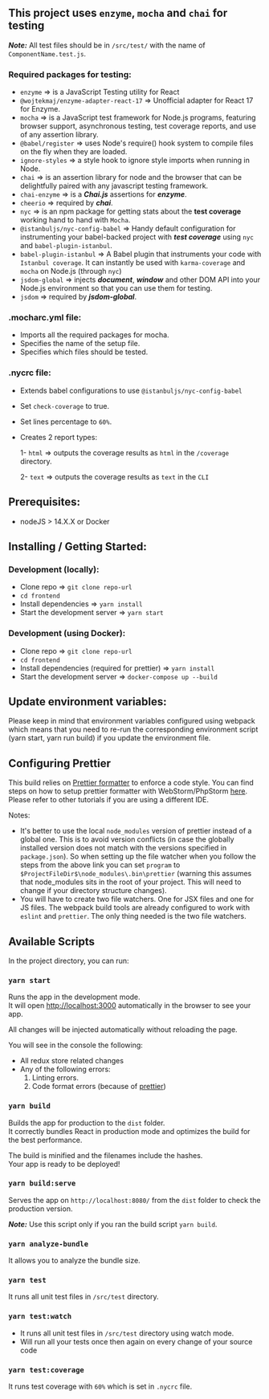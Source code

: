 ## This project uses `enzyme`, `mocha` and `chai` for testing

**_Note:_** All test files should be in `/src/test/` with the name of `ComponentName.test.js`.

### Required packages for testing:

- `enzyme` => is a JavaScript Testing utility for React
- `@wojtekmaj/enzyme-adapter-react-17` => Unofficial adapter for React 17 for Enzyme.
- `mocha` => is a JavaScript test framework for Node.js programs, featuring browser support, asynchronous testing, test coverage reports, and use of any assertion library.
- `@babel/register` => uses Node's require() hook system to compile files on the fly when they are loaded.
- `ignore-styles` => a style hook to ignore style imports when running in Node.
- `chai` => is an assertion library for node and the browser that can be delightfully paired with any javascript testing framework.
- `chai-enzyme` => is a ***Chai.js*** assertions for ***enzyme***.
- `cheerio` => required by ***chai***.
- `nyc` => is an npm package for getting stats about the **test coverage** working hand to hand with `Mocha`.
- `@istanbuljs/nyc-config-babel` => Handy default configuration for instrumenting your babel-backed project with ***test coverage*** using `nyc` and `babel-plugin-istanbul`.
- `babel-plugin-istanbul` => A Babel plugin that instruments your code with `Istanbul coverage`. It can instantly be used with `karma-coverage` and `mocha` on Node.js (through `nyc`)
- `jsdom-global` => injects ***document***, ***window*** and other DOM API into your Node.js environment so that you can use them for testing.
- `jsdom` => required by ***jsdom-global***.

### .mocharc.yml file:

- Imports all the required packages for mocha.
- Specifies the name of the setup file.
- Specifies which files should be tested.

### .nycrc file:

- Extends babel configurations to use `@istanbuljs/nyc-config-babel`
- Set `check-coverage` to true.
- Set lines percentage to `60%`.
- Creates 2 report types:

    1-  `html` => outputs the coverage results as `html` in the `/coverage` directory.

    2- `text` => outputs the coverage results as `text` in the `CLI`

## Prerequisites:
- nodeJS > 14.X.X or Docker

## Installing / Getting Started:
### Development (locally):

- Clone repo => `git clone repo-url`
- `cd frontend`
- Install dependencies => `yarn install`
- Start the development server => `yarn start`

### Development (using Docker):

- Clone repo => `git clone repo-url`
- `cd frontend`
- Install dependencies (required for prettier) => `yarn install`
- Start the development server => `docker-compose up --build`

## Update environment variables:

Please keep in mind that environment variables configured using webpack which means that you need to re-run the corresponding environment script (yarn start, yarn run build) if you update the environment file.

## Configuring Prettier

This build relies on [Prettier formatter](https://prettier.io/) to enforce a code style. You can find steps on how to setup prettier formatter with WebStorm/PhpStorm [here](https://prettier.io/docs/en/webstorm.html#running-prettier-on-save-using-file-watcher). Please refer to other tutorials if you are using a different IDE.

Notes:

- It's better to use the local `node_modules` version of prettier instead of a global one. This is to avoid version conflicts (in case the globally installed version does not match with the versions specified in `package.json`). So when setting up the file watcher when you follow the steps from the above link you can set `program` to `$ProjectFileDir$\node_modules\.bin\prettier` (warning this assumes that node_modules sits in the root of your project. This will need to change if your directory structure changes).
- You will have to create two file watchers. One for JSX files and one for JS files. The webpack build tools are already configured to work with `eslint` and `prettier`. The only thing needed is the two file watchers.

## Available Scripts

In the project directory, you can run:

### `yarn start`

Runs the app in the development mode.<br>
It will open [http://localhost:3000](http://localhost:3000) automatically in the browser to see your app.

All changes will be injected automatically without reloading the page.<br>

You will see in the console the following:

- All redux store related changes
- Any of the following errors:
  1. Linting errors.
  2. Code format errors (because of [prettier](https://prettier.io/))

### `yarn build`

Builds the app for production to the `dist` folder.<br>
It correctly bundles React in production mode and optimizes the build for the best performance.

The build is minified and the filenames include the hashes.<br>
Your app is ready to be deployed!

### `yarn build:serve`

Serves the app on `http://localhost:8080/` from the `dist` folder to check the production version.

**_Note:_** Use this script only if you ran the build script `yarn build`. 

### `yarn analyze-bundle`

It allows you to analyze the bundle size.

### `yarn test`

It runs all unit test files in `/src/test` directory.

### `yarn test:watch`

- It runs all unit test files in `/src/test` directory using watch mode.
- Will run all your tests once then again on every change of your source code

### `yarn test:coverage`

It runs test coverage with `60%` which is set in `.nycrc` file.
